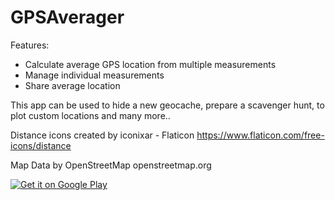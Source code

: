 # GPSAverager

Features:
- Calculate average GPS location from multiple measurements
- Manage individual measurements
- Share average location

This app can be used to hide a new geocache, prepare a scavenger hunt, to plot custom locations and many more..

Distance icons created by iconixar - Flaticon
https://www.flaticon.com/free-icons/distance

Map Data by OpenStreetMap
openstreetmap.org

<a href='https://play.google.com/store/apps/details?id=me.muehl.gpsaverager&pcampaignid=pcampaignidMKT-Other-global-all-co-prtnr-py-PartBadge-Mar2515-1'><img alt='Get it on Google Play' src='https://play.google.com/intl/en_us/badges/static/images/badges/en_badge_web_generic.png'/></a>

